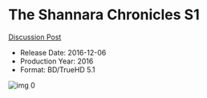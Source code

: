 # The Shannara Chronicles S1

[Discussion Post](https://www.avsforum.com/threads/bass-eq-for-filtered-movies.2995212/post-59354672)

* Release Date: 2016-12-06
* Production Year: 2016
* Format: BD/TrueHD 5.1

![img 0](https://i.imgur.com/uh67dp7.jpg)


